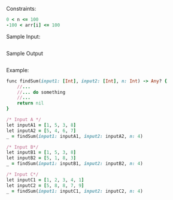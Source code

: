 Constraints:
```ruby
0 < n <= 100
-100 < arr[i] <= 100
```

Sample Input:
```ruby
```

Sample Output
```ruby
```

Example:

```ruby
func findSum(input1: [Int], input2: [Int], n: Int) -> Any? {
    //...
    //... do something
    //...
    return nil
}

/* Input A */
let inputA1 = [1, 5, 3, 8]
let inputA2 = [5, 4, 6, 7]
_ = findSum(input1: inputA1, input2: inputA2, n: 4)

/* Input B*/
let inputB1 = [1, 5, 3, 8]
let inputB2 = [5, 1, 8, 3]
_ = findSum(input1: inputB1, input2: inputB2, n: 4)

/* Input C*/
let inputC1 = [1, 2, 3, 4, 1]
let inputC2 = [5, 8, 8, 7, 9]
_ = findSum(input1: inputC1, input2: inputC2, n: 4)
```
